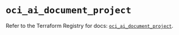 # `oci_ai_document_project`

Refer to the Terraform Registry for docs: [`oci_ai_document_project`](https://registry.terraform.io/providers/oracle/oci/7.19.0/docs/resources/ai_document_project).
